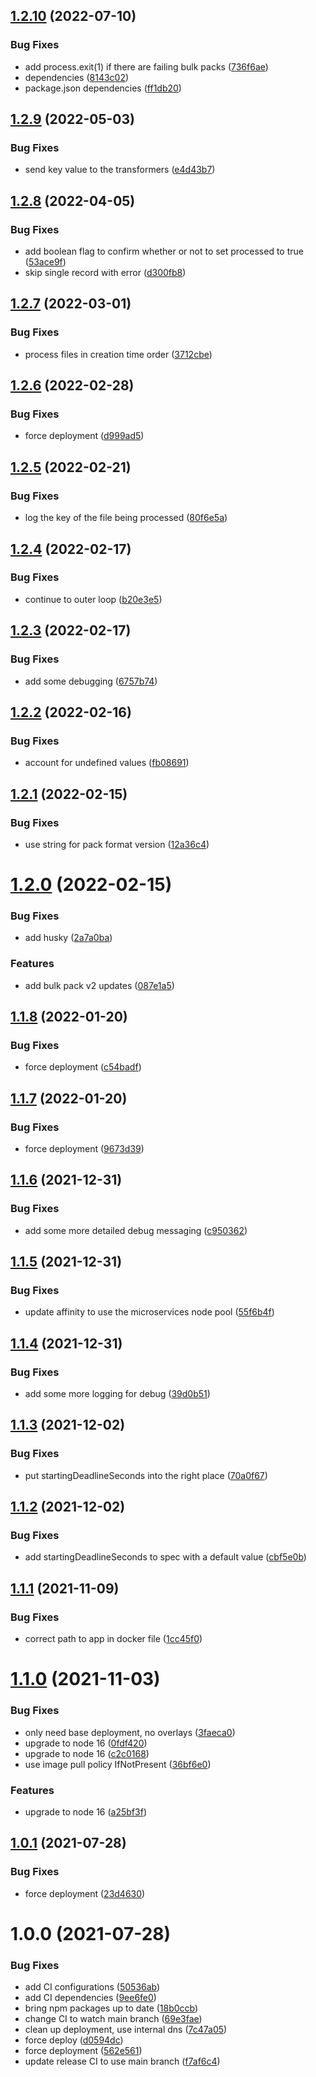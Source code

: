 ## [1.2.10](https://github.com/Greenstand/bulk-pack-processor/compare/v1.2.9...v1.2.10) (2022-07-10)


### Bug Fixes

* add process.exit(1) if there are failing bulk packs ([736f6ae](https://github.com/Greenstand/bulk-pack-processor/commit/736f6ae1433bb8bb2a79ba02ae8049f6e6838d47))
* dependencies ([8143c02](https://github.com/Greenstand/bulk-pack-processor/commit/8143c02805038c8abeb6f77c04424de1c5751eb6))
* package.json dependencies ([ff1db20](https://github.com/Greenstand/bulk-pack-processor/commit/ff1db2018985073bb0fabe7b9001fd94f3228629))

## [1.2.9](https://github.com/Greenstand/bulk-pack-processor/compare/v1.2.8...v1.2.9) (2022-05-03)


### Bug Fixes

* send key value to the transformers ([e4d43b7](https://github.com/Greenstand/bulk-pack-processor/commit/e4d43b7fa4509eb44ecc7c7e56abed5eaed0ec9d))

## [1.2.8](https://github.com/Greenstand/bulk-pack-processor/compare/v1.2.7...v1.2.8) (2022-04-05)


### Bug Fixes

* add boolean flag to confirm whether or not to set processed to true ([53ace9f](https://github.com/Greenstand/bulk-pack-processor/commit/53ace9f7cb0f7b11a5dd573d75d295d8851b8f8e))
* skip single record with error ([d300fb8](https://github.com/Greenstand/bulk-pack-processor/commit/d300fb8caae3c29687b03b4e75401ab797687035))

## [1.2.7](https://github.com/Greenstand/bulk-pack-processor/compare/v1.2.6...v1.2.7) (2022-03-01)


### Bug Fixes

* process files in creation time order ([3712cbe](https://github.com/Greenstand/bulk-pack-processor/commit/3712cbe42b282c2e8d64ef77d5f4e44d9a036194))

## [1.2.6](https://github.com/Greenstand/bulk-pack-processor/compare/v1.2.5...v1.2.6) (2022-02-28)


### Bug Fixes

* force deployment ([d999ad5](https://github.com/Greenstand/bulk-pack-processor/commit/d999ad508f9b51061c3662b242d458294e02da1d))

## [1.2.5](https://github.com/Greenstand/bulk-pack-processor/compare/v1.2.4...v1.2.5) (2022-02-21)


### Bug Fixes

* log the key of the file being processed ([80f6e5a](https://github.com/Greenstand/bulk-pack-processor/commit/80f6e5a935870ab25fe8f18bd54a512482378f04))

## [1.2.4](https://github.com/Greenstand/bulk-pack-processor/compare/v1.2.3...v1.2.4) (2022-02-17)


### Bug Fixes

* continue to outer loop ([b20e3e5](https://github.com/Greenstand/bulk-pack-processor/commit/b20e3e588c49e7ddfd2b3f506cbe5f7da557958c))

## [1.2.3](https://github.com/Greenstand/bulk-pack-processor/compare/v1.2.2...v1.2.3) (2022-02-17)


### Bug Fixes

* add some debugging ([6757b74](https://github.com/Greenstand/bulk-pack-processor/commit/6757b7449f9d0e302131968a0d67098cd2b903d9))

## [1.2.2](https://github.com/Greenstand/bulk-pack-processor/compare/v1.2.1...v1.2.2) (2022-02-16)


### Bug Fixes

* account for undefined values ([fb08691](https://github.com/Greenstand/bulk-pack-processor/commit/fb08691d3aa8448a2d9929ba1299f79f61f14a11))

## [1.2.1](https://github.com/Greenstand/bulk-pack-processor/compare/v1.2.0...v1.2.1) (2022-02-15)


### Bug Fixes

* use string for pack format version ([12a36c4](https://github.com/Greenstand/bulk-pack-processor/commit/12a36c42c37761407615351fe278b714890cec50))

# [1.2.0](https://github.com/Greenstand/bulk-pack-processor/compare/v1.1.8...v1.2.0) (2022-02-15)


### Bug Fixes

* add husky ([2a7a0ba](https://github.com/Greenstand/bulk-pack-processor/commit/2a7a0bac3542ec43f023169036b1de01541ddb1a))


### Features

* add bulk pack v2 updates ([087e1a5](https://github.com/Greenstand/bulk-pack-processor/commit/087e1a58c7dcba82944df4ac69815ecf3c18f057))

## [1.1.8](https://github.com/Greenstand/bulk-pack-processor/compare/v1.1.7...v1.1.8) (2022-01-20)


### Bug Fixes

* force deployment ([c54badf](https://github.com/Greenstand/bulk-pack-processor/commit/c54badf43434a4514669ef7374827164ad6a3e97))

## [1.1.7](https://github.com/Greenstand/bulk-pack-processor/compare/v1.1.6...v1.1.7) (2022-01-20)


### Bug Fixes

* force deployment ([9673d39](https://github.com/Greenstand/bulk-pack-processor/commit/9673d39b0980e44833c6a5a8aa8a00d3da21617f))

## [1.1.6](https://github.com/Greenstand/bulk-pack-processor/compare/v1.1.5...v1.1.6) (2021-12-31)


### Bug Fixes

* add some more detailed debug messaging ([c950362](https://github.com/Greenstand/bulk-pack-processor/commit/c95036294399591acca3ac9bab5a06cb572b1f3e))

## [1.1.5](https://github.com/Greenstand/bulk-pack-processor/compare/v1.1.4...v1.1.5) (2021-12-31)


### Bug Fixes

* update affinity to use the microservices node pool ([55f6b4f](https://github.com/Greenstand/bulk-pack-processor/commit/55f6b4f033f600b38f29c10e004e7dad89d0666c))

## [1.1.4](https://github.com/Greenstand/bulk-pack-processor/compare/v1.1.3...v1.1.4) (2021-12-31)


### Bug Fixes

* add some more logging for debug ([39d0b51](https://github.com/Greenstand/bulk-pack-processor/commit/39d0b51466b8b00567a57663b5ed4049a7c16575))

## [1.1.3](https://github.com/Greenstand/bulk-pack-processor/compare/v1.1.2...v1.1.3) (2021-12-02)


### Bug Fixes

* put startingDeadlineSeconds into the right place ([70a0f67](https://github.com/Greenstand/bulk-pack-processor/commit/70a0f67d0cd07f5f102e73ad70de7f1bb7aa71ba))

## [1.1.2](https://github.com/Greenstand/bulk-pack-processor/compare/v1.1.1...v1.1.2) (2021-12-02)


### Bug Fixes

* add startingDeadlineSeconds to spec with a default value ([cbf5e0b](https://github.com/Greenstand/bulk-pack-processor/commit/cbf5e0bbc7904a89d5958955572efbc1fc3df853))

## [1.1.1](https://github.com/Greenstand/bulk-pack-processor/compare/v1.1.0...v1.1.1) (2021-11-09)


### Bug Fixes

* correct path to app in docker file ([1cc45f0](https://github.com/Greenstand/bulk-pack-processor/commit/1cc45f0a60a6e3eb0ca795aa7a9550087069f7c2))

# [1.1.0](https://github.com/Greenstand/bulk-pack-processor/compare/v1.0.1...v1.1.0) (2021-11-03)


### Bug Fixes

* only need base deployment, no overlays ([3faeca0](https://github.com/Greenstand/bulk-pack-processor/commit/3faeca0574cab7e6ea13cfbaf26e105accc2357b))
* upgrade to node 16 ([0fdf420](https://github.com/Greenstand/bulk-pack-processor/commit/0fdf420c4c6fb5b810d8a120db51c61970e90363))
* upgrade to node 16 ([c2c0168](https://github.com/Greenstand/bulk-pack-processor/commit/c2c0168d00e0afc1207144f332d68fe2b119582f))
* use image pull policy IfNotPresent ([36bf6e0](https://github.com/Greenstand/bulk-pack-processor/commit/36bf6e04c1b6cf2700fa6cc29dc8ebd24fa98c0e))


### Features

* upgrade to node 16 ([a25bf3f](https://github.com/Greenstand/bulk-pack-processor/commit/a25bf3f3cc8b19b9ebd3218fc383d51760340945))

## [1.0.1](https://github.com/Greenstand/bulk-pack-processor/compare/v1.0.0...v1.0.1) (2021-07-28)


### Bug Fixes

* force deployment ([23d4630](https://github.com/Greenstand/bulk-pack-processor/commit/23d4630970888bbd5f873c2f059f49d864b7f10a))

# 1.0.0 (2021-07-28)


### Bug Fixes

* add CI configurations ([50536ab](https://github.com/Greenstand/bulk-pack-processor/commit/50536ab3afd84c3c7f096c38d0fc0428587107b1))
* add CI dependencies ([9ee6fe0](https://github.com/Greenstand/bulk-pack-processor/commit/9ee6fe0d704a35ccd9a0d0ecd008efaf9de23892))
* bring npm packages up to date ([18b0ccb](https://github.com/Greenstand/bulk-pack-processor/commit/18b0ccbb120410210b4169c1a313e82482f43428))
* change CI to watch main branch ([69e3fae](https://github.com/Greenstand/bulk-pack-processor/commit/69e3fae5283856c80643a4c88b3e31fc78b0319e))
* clean up deployment, use internal dns ([7c47a05](https://github.com/Greenstand/bulk-pack-processor/commit/7c47a056af0e8e2181f92600e39e691352e7df78))
* force deploy ([d0594dc](https://github.com/Greenstand/bulk-pack-processor/commit/d0594dc081b753a29fd67e700a9985923821c0ab))
* force deployment ([562e561](https://github.com/Greenstand/bulk-pack-processor/commit/562e5617bb485767399dbb2a9b99d4809ba80a90))
* update release CI to use main branch ([f7af6c4](https://github.com/Greenstand/bulk-pack-processor/commit/f7af6c4bf605ee5f0f764919d6b25f5d325c250b))
